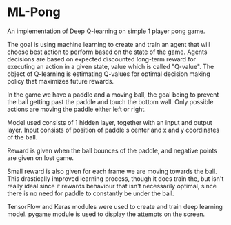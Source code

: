 # ML-Pong

An implementation of Deep Q-learning on simple 1 player pong game.


The goal is using machine learning to create and train an agent that will choose best action to perform based on 
the state of the game.
Agents decisions are based on expected discounted long-term reward for executing an action in a given state, value
which is called "Q-value". The object of Q-learning is estimating Q-values for optimal decision making policy that
maximizes future rewards.

In the game we have a paddle and a moving ball, the goal being to prevent the ball getting past the paddle and touch
the bottom wall. Only possible actions are moving the paddle either left or right.

Model used consists of 1 hidden layer, together with an input and output layer. 
Input consists of position of paddle's center and x and y coordinates of the ball.

Reward is given when the ball bounces of the paddle, and negative points are given
on lost game.

Small reward is also given for each frame we are moving towards the ball.
This drastically improved learning process, though it does train the, but isn't really ideal since it rewards
behaviour that isn't necessarily optimal, since there is no need for paddle to constantly be under the ball.

TensorFlow and Keras modules were used to create and train deep learning model.
pygame module is used to display the attempts on the screen.

